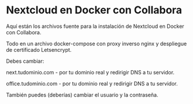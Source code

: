 # Nextcloud en Docker con Collabora
Aquí están los archivos fuente para la instalación de Nextcloud en Docker con Collabora.

Todo en un archivo docker-compose con proxy inverso nginx y despliegue de certificado Letsencrypt.

Debes cambiar:

next.tudominio.com  - por tu dominio real y redirigir DNS a tu servidor.

office.tudominio.com  - por tu dominio real y redirigir DNS a tu servidor.

También puedes (deberías) cambiar el usuario y la contraseña.


